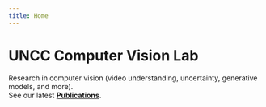 ```yaml
---
title: Home
---
```


# UNCC Computer Vision Lab

Research in computer vision (video understanding, uncertainty, generative models, and more).  
See our latest **[Publications](/publications)**.
